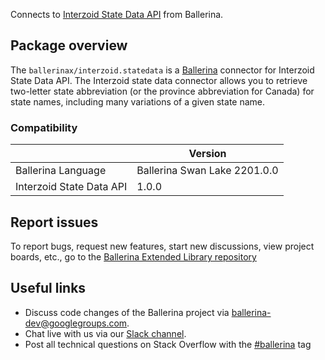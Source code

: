 Connects to [Interzoid State Data API](https://www.interzoid.com/services/getstateabbreviation) from Ballerina.

## Package overview

The `ballerinax/interzoid.statedata` is a [Ballerina](https://ballerina.io/) connector for Interzoid State Data API. The Interzoid state data connector allows you to retrieve two-letter state abbreviation (or the province abbreviation for Canada) for state names, including many variations of a given state name.

### Compatibility
|                             | Version                   |
|-----------------------------|---------------------------|
| Ballerina Language          | Ballerina Swan Lake 2201.0.0|
| Interzoid State Data API    | 1.0.0                     |

## Report issues
To report bugs, request new features, start new discussions, view project boards, etc., go to the [Ballerina Extended Library repository](https://github.com/ballerina-platform/ballerina-extended-library)

## Useful links
- Discuss code changes of the Ballerina project via [ballerina-dev@googlegroups.com](mailto:ballerina-dev@googlegroups.com).
- Chat live with us via our [Slack channel](https://ballerina.io/community/slack/).
- Post all technical questions on Stack Overflow with the [#ballerina](https://stackoverflow.com/questions/tagged/ballerina) tag
